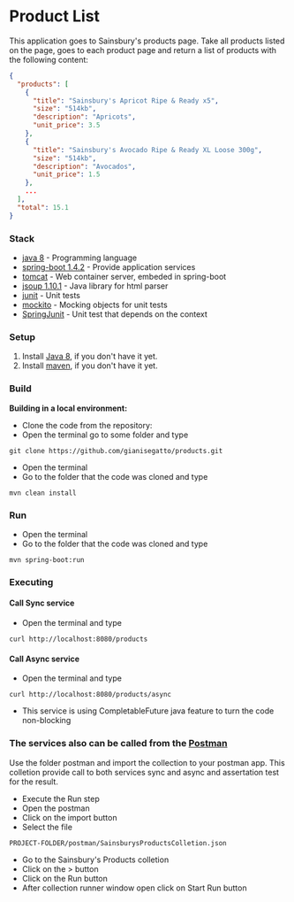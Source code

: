# Product List
This application goes to Sainsbury's products page.
Take all products listed on the page, goes to each product page and return a list of products with the following content:
```json
{
  "products": [
    {
      "title": "Sainsbury's Apricot Ripe & Ready x5",
      "size": "514kb",
      "description": "Apricots",
      "unit_price": 3.5
    },
    {
      "title": "Sainsbury's Avocado Ripe & Ready XL Loose 300g",
      "size": "514kb",
      "description": "Avocados",
      "unit_price": 1.5
    },
    ...
  ],
  "total": 15.1
}
```
### Stack
- [java 8](http://www.oracle.com/technetwork/java/javase/overview/java8-2100321.html) - Programming language
- [spring-boot 1.4.2](https://github.com/spring-projects/spring-boot) - Provide application services
- [tomcat](http://tomcat.apache.org/) - Web container server, embeded in spring-boot
- [jsoup 1.10.1](https://jsoup.org/) - Java library for html parser
- [junit](http://junit.org/) - Unit tests
- [mockito](http://site.mockito.org/) - Mocking objects for unit tests
- [SpringJunit](http://docs.spring.io/spring-batch/reference/html/testing.html) - Unit test that depends on the context

### Setup
1. Install [Java 8](http://www.oracle.com/technetwork/java/javase/overview/java8-2100321.html), if you don't have it yet.
2. Install [maven](https://maven.apache.org/index.html), if you don't have it yet.

### Build
**Building in a local environment:**
- Clone the code from the repository:
- Open the terminal go to some folder and type
```
git clone https://github.com/gianisegatto/products.git
```
- Open the terminal
- Go to the folder that the code was cloned and type
```
mvn clean install
```

### Run
- Open the terminal
- Go to the folder that the code was cloned and type
```
mvn spring-boot:run
```

### Executing
#### Call Sync service
- Open the terminal and type
```
curl http://localhost:8080/products
```
#### Call Async service
- Open the terminal and type
```
curl http://localhost:8080/products/async
```
- This service is using CompletableFuture java feature to turn the code non-blocking

### The services also can be called from the [Postman](https://www.getpostman.com/)
Use the folder postman and import the collection to your postman app.
This colletion provide call to both services sync and async and assertation test for the result.
- Execute the Run step
- Open the postman
- Click on the import button
- Select the file 
```
PROJECT-FOLDER/postman/SainsburysProductsColletion.json
```
- Go to the Sainsbury's Products colletion
- Click on the > button
- Click on the Run button
- After collection runner window open click on Start Run button
